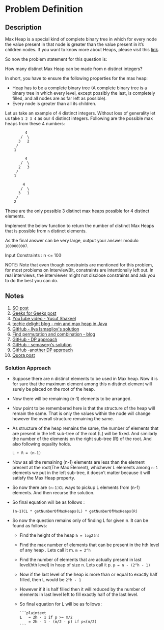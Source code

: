 # Problem Definition

## Description

Max Heap is a special kind of complete binary tree in which for every node the value present in that node is greater than the value present in it’s children nodes. If you want to know more about Heaps, please visit this [link](https://en.wikipedia.org/wiki/Heap_%28data_structure%29).

So now the problem statement for this question is:

How many distinct Max Heap can be made from n distinct integers?

In short, you have to ensure the following properties for the max heap:

* Heap has to be a complete binary tree (A complete binary tree is a binary tree in which every level, except possibly the last, is completely filled, and all nodes are as far left as possible).
* Every node is greater than all its children.

Let us take an example of 4 distinct integers. Without loss of generality let us take `1 2 3 4` as our 4 distinct integers. Following are the possible max heaps from these 4 numbers:

```plaintext
         4
       /  \
      3   2
     /
    1
```

```plaintext
         4
       /  \
      2   3
     /
    1
```

```plaintext
        4
       /  \
      3   1
     /
    2
```

These are the only possible 3 distinct max heaps possible for 4 distinct elements.

Implement the below function to return the number of distinct Max Heaps that is possible from `n` distinct elements.

As the final answer can be very large, output your answer modulo `1000000007`.

Input Constraints : n <= 100

NOTE: Note that even though constraints are mentioned for this problem, for most problems on InterviewBit, constraints are intentionally left out. In real interviews, the interviewer might not disclose constraints and ask you to do the best you can do.

## Notes

1. [SO post](https://cs.stackexchange.com/questions/6456/how-many-max-heaps-are-there)
1. [Geeks for Geeks post](https://www.geeksforgeeks.org/number-ways-form-heap-n-distinct-integers/)
1. [YouTube video - Yusuf Shakeel](https://www.youtube.com/watch?v=ixdWTKWSz7s)
1. [techie delight blog - min and max heap in Java](http://www.techiedelight.com/min-heap-max-heap-implementation-in-java/)
1. [GitHub - Ilya Ismagilov's solution](https://github.com/ismagilov/interviewbit/blob/84a7b463554b8351db4a6772753b781319cbcc1c/src/heaps_and_maps/WaysToFormMaxHeap.java)
1. [Find permutation and combination - blog](http://www.codevscolor.com/2017/11/java-program-find-permutation-combination-npr-ncr/)
1. [GitHub - DP approach](https://github.com/AndriyLytvynskyy/BrainFuck/blob/ac451a7f09dd2b57049a19634f8c39162ba04ca0/src/main/java/com/booking/interviewbit/heap/WaysToFormMaxHeap.java)
1. [GitHub - semaserg's solution](https://github.com/Semaserg/LeetCodeProblems/blob/master/heap/WaysToFormMaxHeap_intbit/Solution.java)
1. [GitHub -another DP approach](https://github.com/nazarmubeen/ProgramminInJava/blob/093c7de7fb59b629b106dbeff82a53c91fe93536/src/heaps/WaystoformMaxHeap.java)
1. [Quora post](https://www.quora.com/How-many-Binary-heaps-can-be-made-from-N-distinct-elements)

### Solution Approach

* Suppose there are n distinct elements to be used in Max heap. Now it is for sure that the maximum element among this n distinct element will surely be placed on the root of the heap.
* Now there will be remaining (n-1) elements to be arranged.
* Now point to be remembered here is that the structure of the heap will remain the same. That is only the values within the node will change however the overall structure remaining the same.
* As structure of the heap remains the same, the number of elements that are present in the left sub-tree of the root (L) will be fixed. And similarly the number of the elements on the right sub-tree (R) of the root. And also following equality holds.

    ```plaintext
    L + R = (n-1)
    ```

* Now as all the remaining (n-1) elements are less than the element present at the root(The Max Element), whichever L elements among `n-1` elements we put in the left sub-tree, it doesn’t matter because it will satisfy the Max Heap property.
* So now there are `(n-1)CL` ways to pickup L elements from (n-1) elements. And then recurse the solution.
* So final equation will be as follows :

    ```plaintext
    (n-1)CL * getNumberOfMaxHeaps(L) * getNumberOfMaxHeaps(R)
    ```

* So now the question remains only of finding L for given n. It can be found as follows:

  * Find the height of the heap `h = log2(n)`
  * Find the max number of elements that can be present in the hth level of any heap . Lets call it m. `m = 2^h`
  * Find the number of elements that are actually present in last level(hth level) in heap of size n. Lets call it p. `p = n - (2^h - 1)`
  * Now if the last level of the heap is more than or equal to exactly half filled, then L would be `2^h - 1`
  * However if it is half filled then it will reduced by the number of elements in last level left to fill exactly half of the last level.
  * So final equation for L will be as follows :

        ```plaintext
        L   = 2h - 1 if p >= m/2
            = 2h - 1 - (m/2 - p) if p<(m/2)
        ```